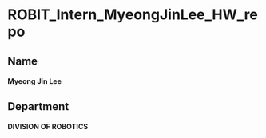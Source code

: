 # ROBIT_Intern_MyeongJinLee_HW_repo
## Name
#### Myeong Jin Lee
## Department
#### DIVISION OF ROBOTICS
